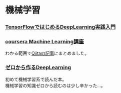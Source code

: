 # 機械学習

### [TensorFlowではじめるDeepLearning実践入門](https://www.amazon.co.jp/dp/4295003182/ref=cm_sw_r_tw_dp_U_x_UC-ECbMNX088M)

### [coursera Machine Learning講座](https://ja.coursera.org/learn/machine-learning)
わかる範囲で[Qiitaの記事](https://qiita.com/KirariGlock/items/538ddf96f85988ab615b)にまとめました。

### [ゼロから作るDeepLearning](https://www.amazon.co.jp/dp/4873117585/ref=cm_sw_r_tw_dp_U_x_6A-ECbSDADCZB)
初めて機械学習系で読んだ本。  
機械学習の知識ゼロから読むのは少し辛かった…。

